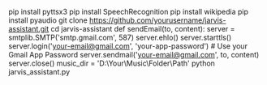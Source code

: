 pip install pyttsx3
pip install SpeechRecognition
pip install wikipedia
pip install pyaudio
git clone https://github.com/yourusername/jarvis-assistant.git
cd jarvis-assistant
def sendEmail(to, content):
    server = smtplib.SMTP('smtp.gmail.com', 587)
    server.ehlo()
    server.starttls()
    server.login('your-email@gmail.com', 'your-app-password')  # Use your Gmail App Password
    server.sendmail('your-email@gmail.com', to, content)
    server.close()
music_dir = 'D:\\Your\\Music\\Folder\\Path'
python jarvis_assistant.py
